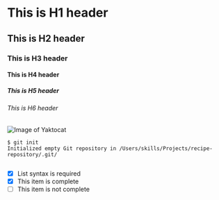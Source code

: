 # This is H1 header
## This is H2 header
### This is H3 header
#### This is H4 header
##### This is H5 header
###### This is H6 header
![Image of Yaktocat](https://octodex.github.com/images/yaktocat.png)

```
$ git init
Initialized empty Git repository in /Users/skills/Projects/recipe-repository/.git/


```



- [x] List syntax is required
- [x] This item is complete
- [ ] This item is not complete
